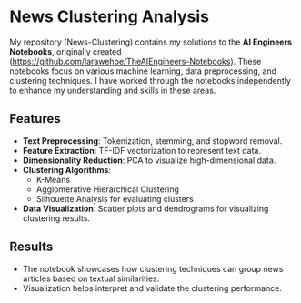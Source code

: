 # News Clustering Analysis

My repository (News-Clustering) contains my solutions to the **AI Engineers Notebooks**, originally created (https://github.com/larawehbe/TheAIEngineers-Notebooks). These notebooks focus on various machine learning, data preprocessing, and clustering techniques. I have worked through the notebooks independently to enhance my understanding and skills in these areas.

## Features
- **Text Preprocessing**: Tokenization, stemming, and stopword removal.
- **Feature Extraction**: TF-IDF vectorization to represent text data.
- **Dimensionality Reduction**: PCA to visualize high-dimensional data.
- **Clustering Algorithms**:
  - K-Means
  - Agglomerative Hierarchical Clustering
  - Silhouette Analysis for evaluating clusters
- **Data Visualization**: Scatter plots and dendrograms for visualizing clustering results.

## Results
- The notebook showcases how clustering techniques can group news articles based on textual similarities.
- Visualization helps interpret and validate the clustering performance.
